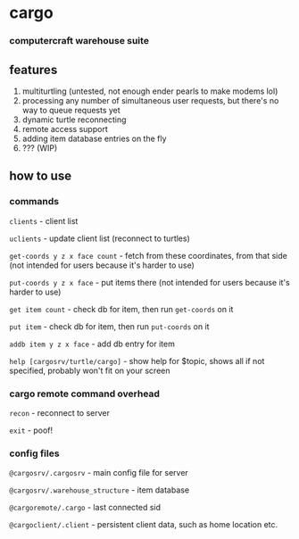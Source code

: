 # cargo

### computercraft warehouse suite

## features

1. multiturtling (untested, not enough ender pearls to make modems lol)
2. processing any number of simultaneous user requests, but there's no way to queue requests yet
3. dynamic turtle reconnecting
4. remote access support
5. adding item database entries on the fly
6. ??? (WIP)

## how to use

### commands

`clients` - client list

`uclients` - update client list (reconnect to turtles)

`get-coords y z x face count` - fetch from these coordinates, from that side (not intended for users because it's harder to use)

`put-coords y z x face` - put items there (not intended for users because it's harder to use)

`get item count` - check db for item, then run `get-coords` on it

`put item` - check db for item, then run `put-coords` on it

`addb item y z x face` - add db entry for item

`help [cargosrv/turtle/cargo]` - show help for $topic, shows all if not specified, probably won't fit on your screen

### cargo remote command overhead

`recon` - reconnect to server

`exit` - poof!


### config files

`@cargosrv/.cargosrv` - main config file for server

`@cargosrv/.warehouse_structure` - item database

`@cargoremote/.cargo` - last connected sid

`@cargoclient/.client` - persistent client data, such as home location etc.


